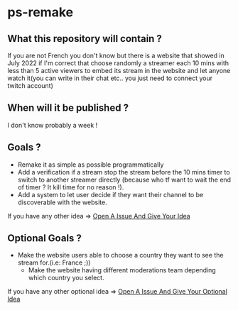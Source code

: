# ps-remake

## What this repository will contain ?

If you are not French you don't know but there is a website that showed in July 2022 if I'm correct that choose randomly a streamer each 10 mins with less than 5 active viewers to embed its stream in the website and let anyone watch it(you can write in their chat etc.. you just need to connect your twitch account)

## When will it be published ?

I don't know probably a week !

## Goals ?

- Remake it as simple as possible programmatically
- Add a verification if a stream stop the stream before the 10 mins timer to switch to another streamer directly (because who tf want to wait the end of timer ? It kill time for no reason !). 
- Add a system to let user decide if they want their channel to be discoverable with the website.

If you have any other idea => [Open A Issue And Give Your Idea](https://github.com/HideakiAtsuyo/ps-remake/issues/new?title=[Idea]%20Idea%20Name&body=My%20Idea%20Description)

## Optional Goals ?

- Make the website users able to choose a country they want to see the stream for.(i.e: France ;))
  - Make the website having different moderations team depending which country you select.
  
If you have any other optional idea => [Open A Issue And Give Your Optional Idea](https://github.com/HideakiAtsuyo/ps-remake/issues/new?title=[Idea]Optional%20%20Idea%20Name&body=My%20Optional%20Idea%20Description)
